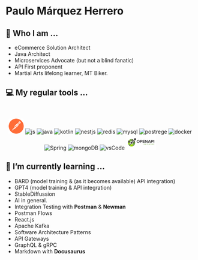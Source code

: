 # Paulo Márquez Herrero

## 🔭 Who I am ...
* eCommerce Solution Architect
* Java Architect
* Microservices Advocate (but not a blind fanatic)
* API First proponent
* Martial Arts lifelong learner, MT Biker.

## 💻 My regular tools ...
<br/>
<p align="center"> 
 <img alt="js" height="40" src="https://raw.githubusercontent.com/NordStar-KINESIK/docs-repo/b840ae4fdddeb8a1d71ba54ff5c047631da61929/assets/svg-icons/postman/getpostman-icon.svg" />
 <img alt="js" height="40" src="https://cdn.jsdelivr.net/gh/devicons/devicon/icons/javascript/javascript-original.svg" />
 <img alt="java" height="40" src="https://cdn.jsdelivr.net/gh/devicons/devicon/icons/java/java-original.svg" />
 <img alt="kotlin" height="40" src="https://cdn.jsdelivr.net/gh/devicons/devicon/icons/kotlin/kotlin-original.svg" />
 <img alt="nestjs" height="40" src="https://cdn.jsdelivr.net/gh/devicons/devicon/icons/android/android-plain.svg" />
 <img alt="redis" height="40" src="https://cdn.jsdelivr.net/gh/devicons/devicon/icons/redis/redis-original.svg" />
 <img alt="mysql" height="40" src="https://cdn.jsdelivr.net/gh/devicons/devicon/icons/mysql/mysql-original-wordmark.svg" />
 <img alt="postrege" height="40" src="https://cdn.jsdelivr.net/gh/devicons/devicon/icons/postgresql/postgresql-original.svg" />
 <img alt="docker" height="40" src="https://cdn.jsdelivr.net/gh/devicons/devicon/icons/docker/docker-original.svg" />
 <img alt="Spring" height="40" src="https://cdn.jsdelivr.net/gh/devicons/devicon/icons/spring/spring-original.svg" />
 <img alt="mongoDB" height="40" src="https://cdn.jsdelivr.net/gh/devicons/devicon/icons/mongodb/mongodb-plain-wordmark.svg" />
 <img alt="vsCode" height="40" src="https://cdn.jsdelivr.net/gh/devicons/devicon/icons/vscode/vscode-original.svg" />
 <img alt="OpenAPI" height="40" src="https://raw.githubusercontent.com/NordStar-KINESIK/docs-repo/b840ae4fdddeb8a1d71ba54ff5c047631da61929/assets/svg-icons/openapi/openapis-ar21.svg" />
</p>

## 🌱 I’m currently learning ...
* BARD (model training & (as it becomes available) API integration)
* GPT4 (model training & API integration)
* StableDiffussion
* AI in general.
* Integration Testing with **Postman** & **Newman**
* Postman Flows
* React.js
* Apache Kafka
* Software Architecture Patterns
* API Gateways
* GraphQL & gRPC
* Markdown with **Docusaurus**

 <br/>
<!--

<img alt="rabbitmq" height="40" src="https://cdn.worldvectorlogo.com/logos/rabbitmq.svg" />
KOTLIN
REACT
others...
<img alt="kafka" height="40" src="https://cdn.jsdelivr.net/gh/devicons/devicon/icons/apachekafka/apachekafka-original.svg" />

**pmarquez/pmarquez** is a ✨ _special_ ✨ repository because its `README.md` (this file) appears on your GitHub profile.

Here are some ideas to get you started:

- 🔭 I’m currently working on ...
- 🌱 I’m currently learning ...
- 👯 I’m looking to collaborate on ...
- 🤔 I’m looking for help with ...
- 💬 Ask me about ...
- 📫 How to reach me: ...
- 😄 Pronouns: ...
- ⚡ Fun fact: ...
-->
